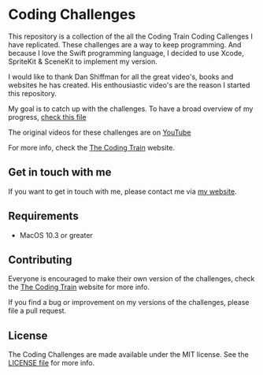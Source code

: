 # Coding Challenges

This repository is a collection of the all the Coding Train Coding Callenges I have replicated. These challenges are a way to keep programming. And because I love the Swift programming language, I decided to use Xcode, SpriteKit & SceneKit to implement my version.

I would like to thank Dan Shiffman for all the great video's, books and websites he has created. His enthousiastic video's are the reason I started this repository.

My goal is to catch up with the challenges. To have a broad overview of my progress, [check this file](Checklist%20Challenges.md)

The original videos for these challenges are on [YouTube](https://www.youtube.com/watch?v=17WoOqgXsRM&list=PLRqwX-V7Uu6ZiZxtDDRCi6uhfTH4FilpH)

For more info, check the [The Coding Train](http://thecodingtrain.com/CodingChallenges/) website.

## Get in touch with me

If you want to get in touch with me, please contact me via [my website](https://www.bobvoorneveld.nl).

## Requirements

- MacOS 10.3 or greater

## Contributing

Everyone is encouraged to make their own version of the challenges, check the [The Coding Train](http://thecodingtrain.com/CodingChallenges/) website for more info.

If you find a bug or improvement on my versions of the challenges, please file a pull request.

## License

The Coding Challenges are made available under the MIT license. See the [LICENSE file](LICENSE.md) for more info.
